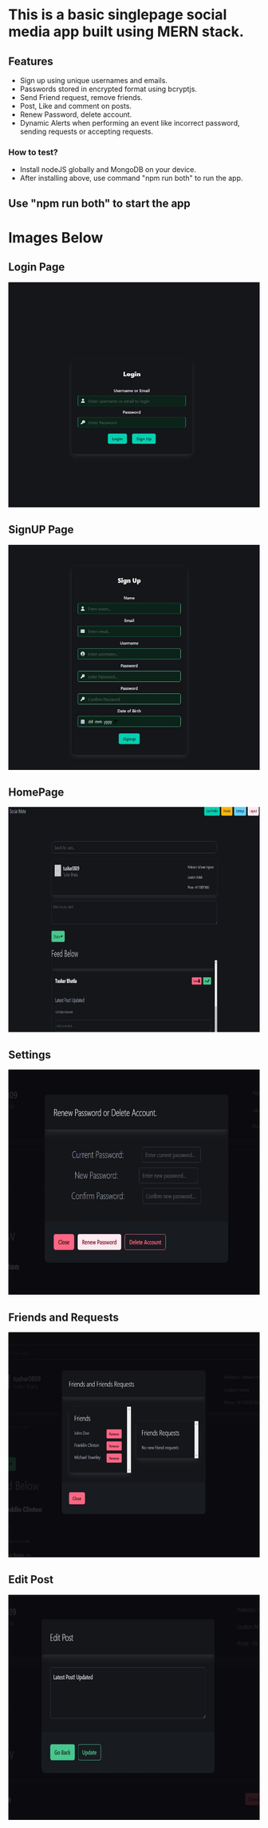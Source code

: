 <h1>This is a basic singlepage social media app built using MERN stack.</h1>

<h2>Features</h2>
<ul  style="list-style-type:disc;">
    <li>Sign up using unique usernames and emails.</li>
    <li>Passwords stored in encrypted format using bcryptjs.</li> 
    <li>Send Friend request, remove friends.</li>
    <li>Post, Like and comment on posts.</li>
    <li>Renew Password, delete account.</li>
    <li>Dynamic Alerts when performing an event like incorrect password, sending requests or accepting requests.</li>
</ul>

<h3>How to test?</h3>
<ul style="list-style-type:disc;">
    <li>Install nodeJS globally and MongoDB on your device.</li>
    <li>After installing above, use command "npm run both" to run the app.</li>
</ul>

<h2>Use "npm run both" to start the app</h2>


<h1>Images Below</h1>
<h2>Login Page</h2>
<img src="images/login.JPG" width="550" height="450">

<h2>SignUP Page</h2>
<img src="images/signup.JPG" width="550" height="450">

<h2>HomePage</h2>
<img src="images/homepage.JPG" width="550" height="450">

<h2>Settings</h2>
<img src="images/settings.JPG" width="550" height="450">

<h2>Friends and Requests</h2>
<img src="images/friends.JPG" width="550" height="450">

<h2>Edit Post</h2>
<img src="images/editpost.JPG" width="550" height="450">
